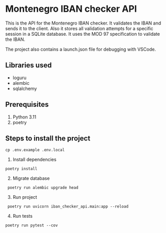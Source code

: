 # Montenegro IBAN checker API

This is the API for the Montenegro IBAN checker. It validates the IBAN and sends it to the client. Also it stores all validation attempts for a specific session in a SQLite database. It uses the MOD 97 specification to validate the IBAN.

The project also contains a launch.json file for debugging with VSCode.

## Libraries used
* loguru
* alembic
* sqlalchemy

## Prerequisites
1. Python 3.11
2. poetry

## Steps to install the project

``` cp .env.example .env.local ```

1. Install dependencies

``` poetry install ```

2. Migrate database

``` poetry run alembic upgrade head```

3. Run project

``` poetry run uvicorn iban_checker_api.main:app --reload```

4. Run tests

``` poetry run pytest --cov ```
